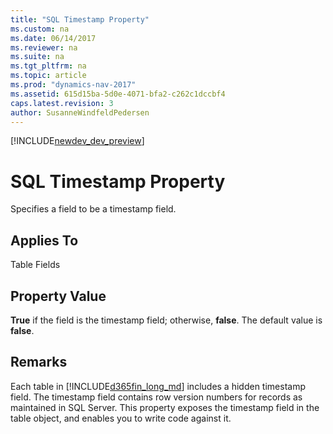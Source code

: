 ```yaml
---
title: "SQL Timestamp Property"
ms.custom: na
ms.date: 06/14/2017
ms.reviewer: na
ms.suite: na
ms.tgt_pltfrm: na
ms.topic: article
ms.prod: "dynamics-nav-2017"
ms.assetid: 615d15ba-5d0e-4071-bfa2-c262c1dccbf4
caps.latest.revision: 3
author: SusanneWindfeldPedersen
---
```


[!INCLUDE[newdev_dev_preview](../includes/newdev_dev_preview.md)]

# SQL Timestamp Property
Specifies a field to be a timestamp field.  

## Applies To  
 Table Fields  

## Property Value  
 **True** if the field is the timestamp field; otherwise, **false**. The default value is **false**.  

## Remarks  
 Each table in [!INCLUDE[d365fin_long_md](../includes/d365fin_long_md.md)] includes a hidden timestamp field. The timestamp field contains row version numbers for records as maintained in SQL Server. This property exposes the timestamp field in the table object, and enables you to write code against it.  
<!-- 
 For more information, see [How to: Use a Timestamp Field](How-to--Use-a-Timestamp-Field.md).  

## See Also  
 [Tables](Tables.md) -->
